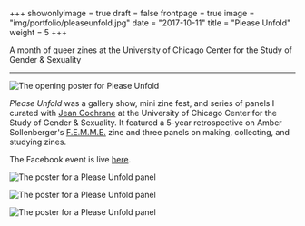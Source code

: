 +++
showonlyimage = true
draft = false
frontpage = true
image = "img/portfolio/pleaseunfold.jpg"
date = "2017-10-11"
title = "Please Unfold"
weight = 5
+++

A month of queer zines at the University of Chicago Center for the Study of Gender & Sexuality

<!--more-->

***

![The opening poster for Please Unfold](/img/portfolio/pleaseunfold.jpg)

*Please Unfold* was a gallery show, mini zine fest, and series of panels I curated with [Jean Cochrane](http://jeancochrane.com/) at the University of Chicago Center for the Study of Gender & Sexuality. It featured a 5-year retrospective on Amber Sollenberger's [F.E.M.M.E.](https://thefemmezine.weebly.com/) zine and three panels on making, collecting, and studying zines.

The Facebook event is live [here](http://buildcoffee.org).

![The poster for a Please Unfold panel](/img/portfolio/pleaseunfold2.jpg)

![The poster for a Please Unfold panel](/img/portfolio/pleaseunfold3.jpg)

![The poster for a Please Unfold panel](/img/portfolio/pleaseunfold4.jpg)